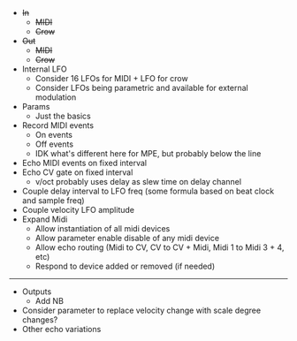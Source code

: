 - ~~In~~
  - ~~MIDI~~
  - ~~Crow~~
- ~~Out~~
  - ~~MIDI~~
  - ~~Crow~~
- Internal LFO
  - Consider 16 LFOs for MIDI + LFO for crow
  - Consider LFOs being parametric and available for external modulation
- Params
  - Just the basics
- Record MIDI events
  - On events
  - Off events
  - IDK what's different here for MPE, but probably below the line
- Echo MIDI events on fixed interval
- Echo CV gate on fixed interval
  - v/oct probably uses delay as slew time on delay channel
- Couple delay interval to LFO freq (some formula based on beat clock and sample freq)
- Couple velocity LFO amplitude
- Expand Midi
  - Allow instantiation of all midi devices
  - Allow parameter enable disable of any midi device
  - Allow echo routing (Midi to CV, CV to CV + Midi, Midi 1 to Midi 3 + 4, etc)
  - Respond to device added or removed (if needed)
---
- Outputs
  - Add NB
- Consider parameter to replace velocity change with scale degree changes?
- Other echo variations
